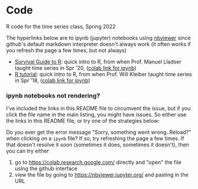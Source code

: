 # Code

R code for the time series class, Spring 2022

The hyperlinks below are to ipynb (jupyter) notebooks using [nbviewer](https://nbviewer.jupyter.org) since github's default markdown interpreter doesn't always work (it often works if you refresh the page a few times, but not always)

- [Survival Guide to R](https://nbviewer.jupyter.org/github/stephenbeckr/time-series-class/blob/master/Code/SurvivalGuideToR_R.ipynb): quick intro to R, from when Prof. Manuel Lladser taught time series in Spr '20, ([colab link for ipynb](https://colab.research.google.com/github/stephenbeckr/time-series-class/blob/master/Code/SurvivalGuideToR_R.ipynb))
- [R tutorial](https://nbviewer.jupyter.org/github/stephenbeckr/time-series-class/blob/master/Code/R_tutorial.ipynb): quick intro to R, from when Prof. Will Kleiber taught time series in Spr '18, ([colab link for ipynb](https://colab.research.google.com/github/stephenbeckr/time-series-class/blob/master/Code/R_tutorial.ipynb))

### ipynb notebooks not rendering?
I've included the links in this README file to circumvent the issue, but if you click the file name in the main listing, you might have issues. So either use the links in this README file, or try one of the strategies below:

Do you ever get the error message "Sorry, something went wrong. Reload?" when clicking on a `ipynb` file? If so, try refreshing the page a few times. If that doesn't resolve it soon (sometimes it does, sometimes it doesn't), then you can try either
1. go to <https://colab.research.google.com/> directly and "open" the file using the github interface
2. view the file by going to <https://nbviewer.jupyter.org/> and pasting in the URL

